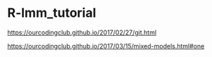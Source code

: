 # R-lmm_tutorial

https://ourcodingclub.github.io/2017/02/27/git.html

https://ourcodingclub.github.io/2017/03/15/mixed-models.html#one
